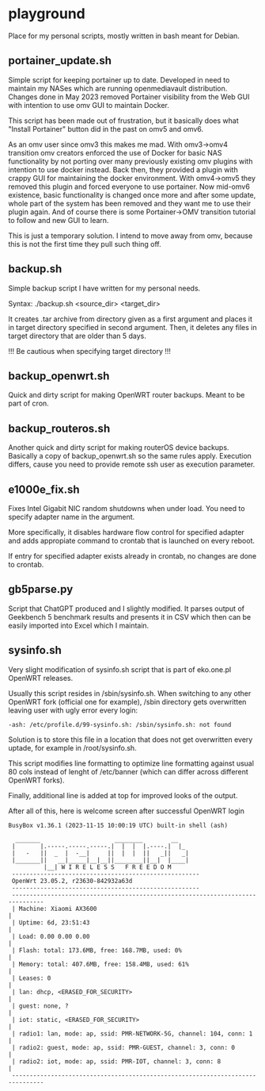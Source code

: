 # playground
Place for my personal scripts, mostly written in bash meant for Debian.

## portainer_update.sh
Simple script for keeping portainer up to date.
Developed in need to maintain my NASes which are running openmediavault distribution. Changes done in May 2023 removed Portainer visibility from the Web GUI with intention to use omv GUI to maintain Docker.

This script has been made out of frustration, but it basically does what "Install Portainer" button did in the past on omv5 and omv6.

As an omv user since omv3 this makes me mad. With omv3->omv4 transition omv creators enforced the use of Docker for basic NAS functionality by not porting over many previously existing omv plugins with intention to use docker instead. Back then, they provided a plugin with crappy GUI for maintaining the docker environment. With omv4->omv5 they removed this plugin and forced everyone to use portainer. Now mid-omv6 existence, basic functionality is changed once more and after some update, whole part of the system has been removed and they want me to use their plugin again. And of course there is some Portainer->OMV transition tutorial to follow and new GUI to learn.

This is just a temporary solution. I intend to move away from omv, because this is not the first time they pull such thing off.

## backup.sh
Simple backup script I have written for my personal needs.

Syntax: ./backup.sh <source_dir> <target_dir>

It creates .tar archive from directory given as a first argument and places it in target directory specified in second argument. Then, it deletes any files in target directory that are older than 5 days.

!!! Be cautious when specifying target directory !!!

## backup_openwrt.sh
Quick and dirty script for making OpenWRT router backups. Meant to be part of cron.

## backup_routeros.sh
Another quick and dirty script for making routerOS device backups. Basically a copy of backup_openwrt.sh so the same rules apply. Execution differs, cause you need to provide remote ssh user as execution parameter.

## e1000e_fix.sh
Fixes Intel Gigabit NIC random shutdowns when under load. You need to specify adapter name in the argument.

More specifically, it disables hardware flow control for specified adapter and adds appropiate command to crontab that is launched on every reboot.

If entry for specified adapter exists already in crontab, no changes are done to crontab.

## gb5parse.py
Script that ChatGPT produced and I slightly modified. It parses output of Geekbench 5 benchmark results and presents it in CSV which then can be easily imported into Excel which I maintain.

## sysinfo.sh
Very slight modification of sysinfo.sh script that is part of eko.one.pl OpenWRT releases.

Usually this script resides in /sbin/sysinfo.sh. When switching to any other OpenWRT fork (official one for example), /sbin directory gets overwritten leaving user with ugly error every login:
```
-ash: /etc/profile.d/99-sysinfo.sh: /sbin/sysinfo.sh: not found
```
Solution is to store this file in a location that does not get overwritten every uptade, for example in /root/sysinfo.sh.

This script modifies line formatting to optimize line formatting against usual 80 cols instead of lenght of /etc/banner (which can differ across different OpenWRT forks).

Finally, additional line is added at top for improved looks of the output.

After all of this, here is welcome screen after successful OpenWRT login

```
BusyBox v1.36.1 (2023-11-15 10:00:19 UTC) built-in shell (ash)

  _______                     ________        __
 |       |.-----.-----.-----.|  |  |  |.----.|  |_
 |   -   ||  _  |  -__|     ||  |  |  ||   _||   _|
 |_______||   __|_____|__|__||________||__|  |____|
          |__| W I R E L E S S   F R E E D O M
 -----------------------------------------------------
 OpenWrt 23.05.2, r23630-842932a63d
 -----------------------------------------------------
 -------------------------------------------------------------------------------
 | Machine: Xiaomi AX3600                                                      |
 | Uptime: 6d, 23:51:43                                                        |
 | Load: 0.00 0.00 0.00                                                        |
 | Flash: total: 173.6MB, free: 168.7MB, used: 0%                              |
 | Memory: total: 407.6MB, free: 158.4MB, used: 61%                            |
 | Leases: 0                                                                   |
 | lan: dhcp, <ERASED_FOR_SECURITY>                                            |
 | guest: none, ?                                                              |
 | iot: static, <ERASED_FOR_SECURITY>                                          |
 | radio1: lan, mode: ap, ssid: PMR-NETWORK-5G, channel: 104, conn: 1          |
 | radio2: guest, mode: ap, ssid: PMR-GUEST, channel: 3, conn: 0               |
 | radio2: iot, mode: ap, ssid: PMR-IOT, channel: 3, conn: 8                   |
 -------------------------------------------------------------------------------
```
